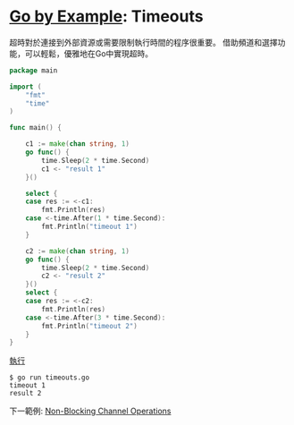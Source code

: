 # [Go by Example](../gobyexample.md): Timeouts

超時對於連接到外部資源或需要限制執行時間的程序很重要。 借助頻道和選擇功能，可以輕鬆，優雅地在Go中實現超時。

``` go
package main

import (
    "fmt"
    "time"
)

func main() {

    c1 := make(chan string, 1)
    go func() {
        time.Sleep(2 * time.Second)
        c1 <- "result 1"
    }()

    select {
    case res := <-c1:
        fmt.Println(res)
    case <-time.After(1 * time.Second):
        fmt.Println("timeout 1")
    }

    c2 := make(chan string, 1)
    go func() {
        time.Sleep(2 * time.Second)
        c2 <- "result 2"
    }()
    select {
    case res := <-c2:
        fmt.Println(res)
    case <-time.After(3 * time.Second):
        fmt.Println("timeout 2")
    }
}
```
[執行](http://play.golang.org/p/4oOz0j29MJ6)

``` shell
$ go run timeouts.go 
timeout 1
result 2
```


下一範例: [Non-Blocking Channel Operations](none-blocking-channel-operations.md)

